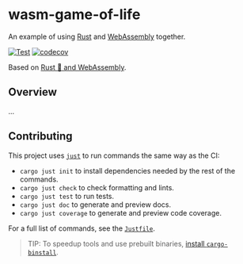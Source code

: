 # wasm-game-of-life

An example of using [Rust][] and [WebAssembly][] together.

[rust]: https://www.rust-lang.org/
[webassembly]: https://webassembly.org/

[![Test](https://github.com/matanlurey/wasm-game-of-life/actions/workflows/test.yml/badge.svg)](https://github.com/matanlurey/wasm-game-of-life/actions/workflows/test.yml)
[![codecov](https://codecov.io/gh/matanlurey/wasm-game-of-life/graph/badge.svg?token=K8rfvGXk1I)](https://codecov.io/gh/matanlurey/wasm-game-of-life)

Based on [Rust 🦀 and WebAssembly][book].

[book]: https://rustwasm.github.io/docs/book/introduction.html

## Overview

...

## Contributing

This project uses [`just`][] to run commands the same way as the CI:

- `cargo just init` to install dependencies needed by the rest of the commands.
- `cargo just check` to check formatting and lints.
- `cargo just test` to run tests.
- `cargo just doc` to generate and preview docs.
- `cargo just coverage` to generate and preview code coverage.

[`just`]: https://crates.io/crates/just

For a full list of commands, see the [`Justfile`](./Justfile).

> TIP: To speedup tools and use prebuilt binaries, [install `cargo-binstall`][].

[install `cargo-binstall`]: https://github.com/cargo-bins/cargo-binstall
